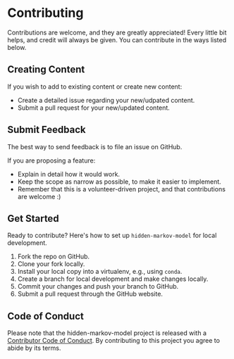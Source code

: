 # Contributing

Contributions are welcome, and they are greatly appreciated! Every little bit
helps, and credit will always be given. You can contribute in the ways listed below.

## Creating Content

If you wish to add to existing content or create new content:

- Create a detailed issue regarding your new/udpated content.
- Submit a pull request for your new/updated content.

## Submit Feedback

The best way to send feedback is to file an issue on GitHub.

If you are proposing a feature:

- Explain in detail how it would work.
- Keep the scope as narrow as possible, to make it easier to implement.
- Remember that this is a volunteer-driven project, and that contributions
  are welcome :)

## Get Started

Ready to contribute? Here's how to set up `hidden-markov-model` for local development.

1. Fork the repo on GitHub.
2. Clone your fork locally.
3. Install your local copy into a virtualenv, e.g., using `conda`.
4. Create a branch for local development and make changes locally.
5. Commit your changes and push your branch to GitHub.
6. Submit a pull request through the GitHub website.

## Code of Conduct

Please note that the hidden-markov-model project is released with a [Contributor Code of Conduct](CONDUCT.md). By contributing to this project you agree to abide by its terms.
